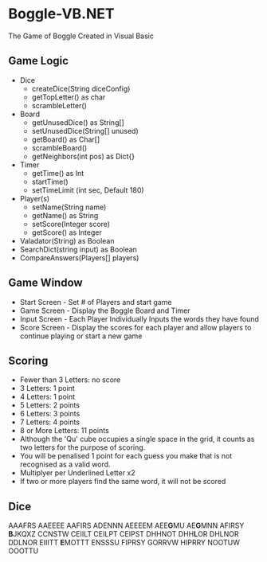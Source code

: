 # Boggle-VB.NET
The Game of Boggle Created in Visual Basic
## Game Logic
- Dice
  - createDice(String diceConfig)
  - getTopLetter() as char
  - scrambleLetter()
- Board
  - getUnusedDice() as String[]
  - setUnusedDice(String[] unused)
  - getBoard() as Char[]
  - scrambleBoard()
  - getNeighbors(int pos) as Dict{}
- Timer
  - getTime() as Int
  - startTime()
  - setTimeLimit (int sec, Default 180)
- Player(s)
  - setName(String name)
  - getName() as String
  - setScore(Integer score)
  - getScore() as Integer
- Valadator(String) as Boolean
- SearchDict(string input) as Boolean
- CompareAnswers(Players[] players)
## Game Window
- Start Screen  - Set # of Players and start game
- Game Screen   - Display the Boggle Board and Timer
- Input Screen  - Each Player Individually Inputs the words they have found
- Score Screen  - Display the scores for each player and allow players to continue playing or start a new game
## Scoring
- Fewer than 3 Letters: no score
- 3 Letters: 1 point
- 4 Letters: 1 point
- 5 Letters: 2 points
- 6 Letters: 3 points
- 7 Letters: 4 points
- 8 or More Letters: 11 points
- Although the 'Qu' cube occupies a single space in the grid, it counts as two letters for the purpose of scoring.
- You will be penalised 1 point for each guess you make that is not recognised as a valid word.
- Multiplyer per Underlined Letter x2
- If two or more players find the same word, it will not be scored
## Dice
AAAFRS	AAEEEE	AAFIRS	ADENNN	AEEEEM
AEE**G**MU	AE**G**MNN	AFIRSY	**B**JKQXZ	CCNSTW
CEIILT	CEILPT	CEIPST	DHHNOT	DHH**L**OR
DHLNOR	DDLNOR	EIIITT	**E**MOTTT	ENSSSU
FIPRSY	GORRVW	HIPRRY	NOOTUW	OOOTTU
